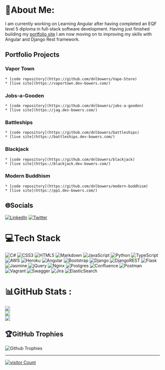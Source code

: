 # 💫About Me:

I am currently working on Learning Angular after having completed an EQF level 5 diploma in full-stack software development.
Having just finished building my [portfolio site](https://dev-bowers.com) I am now moving on to improving my skills with Angular and Django Rest framework.

## Portfolio Projects

### Vapor Town

    * [code repository](https://github.com/dnlbowers/Vape-Store)
    * [live site](https://vaportown.dev-bowers.com/)

### Jobs-a-Gooden

    * [code repository](https://github.com/dnlbowers/jobs-a-gooden)
    * [live site](https://jag.dev-bowers.com/)

### Battleships

    * [code repository](https://github.com/dnlbowers/battleships)
    * [live site](https://battleships.dev-bowers.com/)

### Blackjack

    * [code repository](https://github.com/dnlbowers/blackjack)
    * [live site](https://blackjack.dev-bowers.com/)

### Modern Buddhism

    * [code repository](https://github.com/dnlbowers/modern-buddhism)
    * [live site](https://pp1.dev-bowers.com/)

## 🌐Socials

[![LinkedIn](https://img.shields.io/badge/LinkedIn-%230077B5.svg?logo=linkedin&logoColor=white)](https://linkedin.com/in/dnlbowers) [![Twitter](https://img.shields.io/badge/Twitter-%231DA1F2.svg?logo=Twitter&logoColor=white)](https://twitter.com/DevidBowers)

# 💻Tech Stack

![C#](https://img.shields.io/badge/c%23-%23239120.svg?style=plastic&logo=c-sharp&logoColor=white) ![CSS3](https://img.shields.io/badge/css3-%231572B6.svg?style=plastic&logo=css3&logoColor=white) ![HTML5](https://img.shields.io/badge/html5-%23E34F26.svg?style=plastic&logo=html5&logoColor=white) ![Markdown](https://img.shields.io/badge/markdown-%23000000.svg?style=plastic&logo=markdown&logoColor=white) ![JavaScript](https://img.shields.io/badge/javascript-%23323330.svg?style=plastic&logo=javascript&logoColor=%23F7DF1E) ![Python](https://img.shields.io/badge/python-3670A0?style=plastic&logo=python&logoColor=ffdd54) ![TypeScript](https://img.shields.io/badge/typescript-%23007ACC.svg?style=plastic&logo=typescript&logoColor=white) ![AWS](https://img.shields.io/badge/AWS-%23FF9900.svg?style=plastic&logo=amazon-aws&logoColor=white) ![Heroku](https://img.shields.io/badge/heroku-%23430098.svg?style=plastic&logo=heroku&logoColor=white) ![Angular](https://img.shields.io/badge/angular-%23DD0031.svg?style=plastic&logo=angular&logoColor=white) ![Bootstrap](https://img.shields.io/badge/bootstrap-%23563D7C.svg?style=plastic&logo=bootstrap&logoColor=white) ![Django](https://img.shields.io/badge/django-%23092E20.svg?style=plastic&logo=django&logoColor=white) ![DjangoREST](https://img.shields.io/badge/DJANGO-REST-ff1709?style=plastic&logo=django&logoColor=white&color=ff1709&labelColor=gray) ![Flask](https://img.shields.io/badge/flask-%23000.svg?style=plastic&logo=flask&logoColor=white) ![Jasmine](https://img.shields.io/badge/jasmine-%238A4182.svg?style=plastic&logo=jasmine&logoColor=white) ![jQuery](https://img.shields.io/badge/jquery-%230769AD.svg?style=plastic&logo=jquery&logoColor=white) ![Nginx](https://img.shields.io/badge/nginx-%23009639.svg?style=plastic&logo=nginx&logoColor=white) ![Postgres](https://img.shields.io/badge/postgres-%23316192.svg?style=plastic&logo=postgresql&logoColor=white) ![Confluence](https://img.shields.io/badge/confluence-%23172BF4.svg?style=plastic&logo=confluence&logoColor=white) ![Postman](https://img.shields.io/badge/Postman-FF6C37?style=plastic&logo=postman&logoColor=white) ![Vagrant](https://img.shields.io/badge/vagrant-%231563FF.svg?style=plastic&logo=vagrant&logoColor=white) ![Swagger](https://img.shields.io/badge/-Swagger-%23Clojure?style=plastic&logo=swagger&logoColor=white) ![Jira](https://img.shields.io/badge/jira-%230A0FFF.svg?style=plastic&logo=jira&logoColor=white) ![ElasticSearch](https://img.shields.io/badge/-ElasticSearch-005571?style=plastic&logo=elasticsearch)

# 📊GitHub Stats :

![](https://github-readme-stats.vercel.app/api?username=dnlbowers&theme=radical&hide_border=false&include_all_commits=false&count_private=false)<br/>
![](https://github-readme-streak-stats.herokuapp.com/?user=dnlbowers&theme=radical&hide_border=false)<br/>
![](https://github-readme-stats.vercel.app/api/top-langs/?username=dnlbowers&theme=radical&hide_border=false&include_all_commits=false&count_private=false&layout=compact)

## 🏆GitHub Trophies

![Github Trophies](https://github-trophies.vercel.app/?username=dnlbowers&theme=radical&no-frame=false&no-bg=false&margin-w=4)

---
[![visitor Count](https://visitcount.itsvg.in/api?id=dnlbowers&icon=0&color=0)](https://visitcount.itsvg.in)
  
<!--
**dnlbowers/dnlbowers** is a ✨ _special_ ✨ repository because its `README.md` (this file) appears on your GitHub profile.

Here are some ideas to get you started:

- 🔭 I’m currently working on ...
- 🌱 I’m currently learning ...
- 👯 I’m looking to collaborate on ...
- 🤔 I’m looking for help with ...
- 💬 Ask me about ...
- 📫 How to reach me: ...
- 😄 Pronouns: ...
- ⚡ Fun fact: ...
-->
